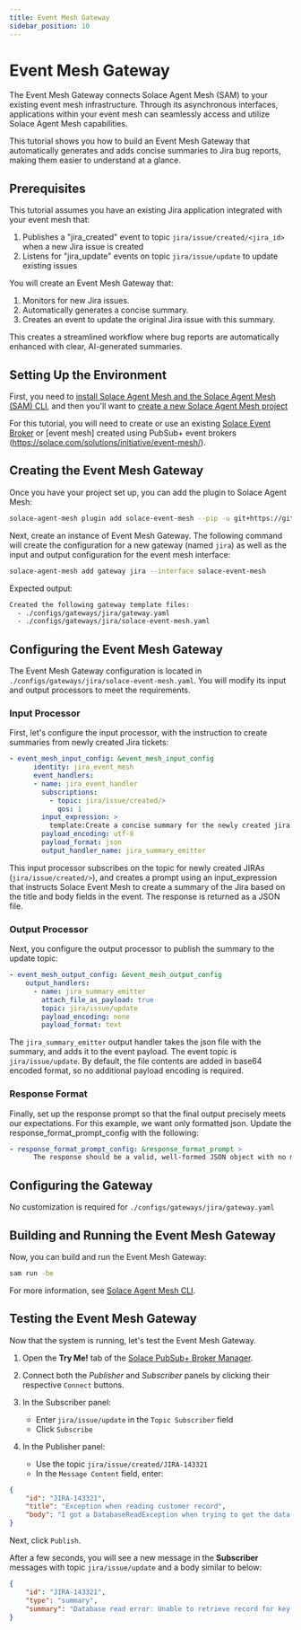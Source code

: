 ```yaml
---
title: Event Mesh Gateway
sidebar_position: 10
---
```


# Event Mesh Gateway

The Event Mesh Gateway connects Solace Agent Mesh (SAM) to your existing event mesh infrastructure. Through its asynchronous interfaces, applications within your event mesh can seamlessly access and utilize Solace Agent Mesh capabilities.

This tutorial shows you how to build an Event Mesh Gateway that automatically generates and adds concise summaries to Jira bug reports, making them easier to understand at a glance.

## Prerequisites

This tutorial assumes you have an existing Jira application integrated with your event mesh that:

1. Publishes a "jira_created" event to topic `jira/issue/created/<jira_id>` when a new Jira issue is created
2. Listens for "jira_update" events on topic `jira/issue/update` to update existing issues

You will create an Event Mesh Gateway that:

1. Monitors for new Jira issues.
2. Automatically generates a concise summary.
3. Creates an event to update the original Jira issue with this summary.

This creates a streamlined workflow where bug reports are automatically enhanced with clear, AI-generated summaries.

## Setting Up the Environment
First, you need to [install Solace Agent Mesh and the Solace Agent Mesh (SAM) CLI](../getting-started/installation.md), and then you'll want to [create a new Solace Agent Mesh project](../getting-started/quick-start.md)

For this tutorial, you will need to create or use an existing [Solace Event Broker](https://solace.com/products/event-broker/) or [event mesh] created using PubSub+ event brokers (https://solace.com/solutions/initiative/event-mesh/).

## Creating the Event Mesh Gateway
Once you have your project set up, you can add the plugin to Solace Agent Mesh:

```sh
solace-agent-mesh plugin add solace-event-mesh --pip -u git+https://github.com/SolaceLabs/solace-agent-mesh-core-plugins#subdirectory=solace-event-mesh
```

Next, create an instance of Event Mesh Gateway. The following command will create the configuration for a new gateway (named `jira`) as well as the input and output configuration for the event mesh interface:

```sh
solace-agent-mesh add gateway jira --interface solace-event-mesh
```

Expected output:

```txt
Created the following gateway template files:
  - ./configs/gateways/jira/gateway.yaml
  - ./configs/gateways/jira/solace-event-mesh.yaml
```

## Configuring the Event Mesh Gateway

The Event Mesh Gateway configuration is located in `./configs/gateways/jira/solace-event-mesh.yaml`. You will modify its input and output processors to meet the requirements.

### Input Processor

First, let's configure the input processor, with the instruction to create summaries from newly created Jira tickets:

```yaml
- event_mesh_input_config: &event_mesh_input_config
      identity: jira_event_mesh
      event_handlers:
      - name: jira_event_handler
        subscriptions:
          - topic: jira/issue/created/>
            qos: 1
        input_expression: >
          template:Create a concise summary for the newly created jira: title:{{text://input.payload:title}} body:{{text://input.payload:body}} id:{{text://input.payload:id}}. Return a json file with fields `id`, `type` (value is "summary") and `summary`.
        payload_encoding: utf-8
        payload_format: json
        output_handler_name: jira_summary_emitter
```

This input processor subscribes on the topic for newly created JIRAs (`jira/issue/created/>`), and creates a prompt using an input_expression that instructs Solace Event Mesh to create a summary of the Jira based on the title and body fields in the event. The response is returned as a JSON file.

### Output Processor

Next, you configure the output processor to publish the summary to the update topic:

```yaml
- event_mesh_output_config: &event_mesh_output_config
    output_handlers:
      - name: jira_summary_emitter
        attach_file_as_payload: true
        topic: jira/issue/update
        payload_encoding: none
        payload_format: text
```

The `jira_summary_emitter` output handler takes the json file with the summary, and adds it to the event payload. The event topic is `jira/issue/update`. By default, the file contents are added in base64 encoded format, so no additional payload encoding is required.

### Response Format

Finally, set up the response prompt so that the final output precisely meets our expectations. For this example, we want only formatted json. Update the response_format_prompt_config with the following:

```yaml
- response_format_prompt_config: &response_format_prompt >
      The response should be a valid, well-formed JSON object with no markdown formatting or additional wrappers
```

## Configuring the Gateway

No customization is required for `./configs/gateways/jira/gateway.yaml`

## Building and Running the Event Mesh Gateway

Now, you can build and run the Event Mesh Gateway:

```sh
sam run -be
```

For more information, see [Solace Agent Mesh CLI](../concepts/cli.md).

## Testing the Event Mesh Gateway

Now that the system is running, let's test the Event Mesh Gateway.

1. Open the **Try Me!** tab of the [Solace PubSub+ Broker Manager](https://docs.solace.com/Admin/Broker-Manager/PubSub-Manager-Overview.htm).

2. Connect both the *Publisher* and *Subscriber* panels by clicking their respective `Connect` buttons.

3. In the Subscriber panel:
   - Enter `jira/issue/update` in the `Topic Subscriber` field
   - Click `Subscribe`

4. In the Publisher panel:
   - Use the topic `jira/issue/created/JIRA-143321`
   - In the `Message Content` field, enter:

```json
{
    "id": "JIRA-143321",
    "title": "Exception when reading customer record",
    "body": "I got a DatabaseReadException when trying to get the data for customer ABC. The error indicated that the customer didn't exist, while they are our biggest customer!"
}
```

Next, click `Publish`.

After a few seconds, you will see a new message in the **Subscriber** messages with topic `jira/issue/update` and a body similar to below:

```json
{
    "id": "JIRA-143321",
    "type": "summary",
    "summary": "Database read error: Unable to retrieve record for key customer ABC despite confirmed existence"
}
```
